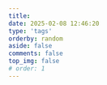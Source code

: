 ```yaml
---
title:
date: 2025-02-08 12:46:20
type: 'tags'
orderby: random
aside: false
comments: false
top_img: false
# order: 1
---
```

